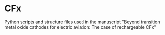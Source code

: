 # CFx
Python scripts and structure files used in the manuscript "Beyond transition metal oxide cathodes for electric aviation:  The case of rechargeable CFx"
